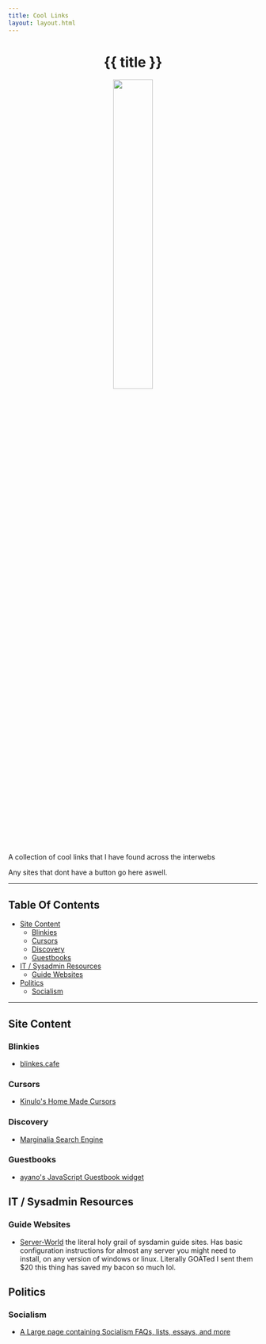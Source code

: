 ```yaml
---
title: Cool Links
layout: layout.html
---
```

<h1 style="text-align: center;">{{ title }}</h1>

<div style="text-align: center;">
    <img src="/static/imgs/wizard77.gif" style="width: 40%">
</div>
A collection of cool links that I have found across the interwebs

Any sites that dont have a button go here aswell.

---

## Table Of Contents

- [Site Content](#site_content)
  - [Blinkies](#site_content_blinkies)
  - [Cursors](#site_content_cursors)
  - [Discovery](#site_content_discovery)
  - [Guestbooks](#site_content_guestbooks)
- [IT / Sysadmin Resources](#sysadmin_resources)
  - [Guide Websites](#sysadmin_resources_guides)
- [Politics](#politics)
  - [Socialism](#politics_socialism)

---

<section id="site_content">

## Site Content

<section id="site_content_blinkies">

### Blinkies

- [blinkes.cafe](https://blinkies.cafe/)

<section id="site_content_cursors">

### Cursors

- [Kinulo's Home Made Cursors](https://kiunlo.neocities.org/cursors)

<section id="site_content_discovery">

### Discovery

- [Marginalia Search Engine](https://search.marginalia.nu/)

<section id="site_content_guestbooks">

### Guestbooks

- [ayano's JavaScript Guestbook widget](https://virtualobserver.moe/ayano/comment-widget)

<section id="sysadmin_resources">

## IT / Sysadmin Resources

<section id="sysadmin_resources_guides">

### Guide Websites

- [Server-World](https://server-world.info) the literal holy grail of sysdamin guide sites. Has basic configuration instructions for almost any server you might need to install, on any version of windows or linux. Literally GOATed I sent them $20 this thing has saved my bacon so much lol.

<section id="politics">

## Politics

<section id="politics_socialism">

### Socialism

- [A Large page containing Socialism FAQs, lists, essays, and more](https://dessalines.github.io/essays/)
